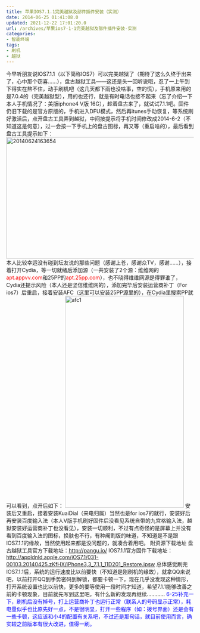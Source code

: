 ```yaml
---
title: 苹果IOS7.1.1完美越狱及部件插件安装（实测）
date: 2014-06-25 01:41:08.0
updated: 2021-12-22 17:01:20.0
url: /archives/苹果ios7-1-1完美越狱及部件插件安装-实测
categories: 
- 智能终端
tags: 
- 刷机
- 越狱
---
```


今早听朋友说IOS7.1.1（以下简称IOS7）可以完美越狱了（期待了这么久终于出来了，心中那个窃喜……），盘古越狱工具——这还是头一回听说哦，忍了一上午到下得实在熬不住，动手刷机吧（这几天都下雨也没啥事，空的慌），手机原来用的是7.0.4的（完美越狱型），用的也还行，就是有时电话也接不起来（忘了介绍一下本人手机情况了：美版iphone4 V版 16G），趁着盘古来了，就试试7.1.1吧。固件仍旧下载的是官方原版的，手机进入DFU模式，然后再itunes手动恢复，等系统刷好激活后，点开盘古工具弄到越狱，中间按提示将手机时间修改成2014-6-2（不知道这是何意），过一会按一下手机上的盘古图标，再又等（重启啥的），最后看到盘古工具提示如下：
<a href="http://uu126.cn/wp-content/uploads/2014/06/20140624163654.jpg"><img class="alignnone wp-image-692 size-full" src="http://uu126.cn/wp-content/uploads/2014/06/20140624163654.jpg" alt="20140624163654" width="528" height="326" /></a>
本人比较幸运没有碰到坛友说的那些问题（感谢上苍，感谢众TV，感谢……），接着打开Cydia，等一切就绪后添加源（一共安装了2个源：维维网的<span style="color: #ff0000;">apt.appvv.com</span>和25PP的<span style="color: #ff0000;">apt.25pp.com</span>），也不晓得维维网源是得罪谁了，Cydia还提示风险（本人还是坚信维维网的），添加完毕后安装运营商补丁（For ios7）后重启，接着安装AFC（这里可以安装25PP源里的），在Cydia里搜索PP就可以看到，点开后如下：
<a href="http://uu126.cn/wp-content/uploads/2014/06/afc1.png"><img class="alignnone wp-image-693 size-full" src="http://uu126.cn/wp-content/uploads/2014/06/afc1.png" alt="afc1" width="319" height="568" /></a>
安装后又重启，接着安装KuaiDial（来电归属）当然也是for ios7的就行，安装好后再安装百度输入法（本人V版手机刷好固件后没看见系统自带的九宫格输入法，越狱安装好运营商补丁也没看见），安装一切顺利，不过有点奇怪的是屏幕上并没有看到百度输入法的图标，换肤也不行，有种阉割版的味道，不知道是不是跟 IOS7.1.1的缘故，当然使用起来都是没问题的，就凑合着用吧。
附资源下载地址
盘古越狱工具官方下载地址：<a href="http://pangu.io/">http://pangu.io/</a>
IOS7.1.1官方固件下载地址：
<a href="http://appldnld.apple.com/iOS7.1/031-00103.20140425.zKfHX/iPhone3,3_7.1.1_11D201_Restore.ipsw">http://appldnld.apple.com/iOS7.1/031-00103.20140425.zKfHX/iPhone3,3_7.1.1_11D201_Restore.ipsw</a>
总体感觉刷完IOS7.1.1后，系统的运行速度比以前要快（不知道是刚刷机的缘故），就拿QQ来说吧，以前打开QQ到手势密码到解锁，都要卡顿一下，现在几乎没发现这种情形，打开系统设置也比以前快，更多的要等使用一段时间才知道，希望7.1.1能够改善之前的卡顿现象，目前就先写到这里吧，有什么新的发现再继续…………
<span style="color: #0000ff;">6-25补充一下，刷机后没有掉号，打上运营商补丁也运行正常（联系人的号码显示正常），耗电量似乎也比原先好一点，不是很明显，打开一些程序（如：拨号界面）还是会有一些卡顿，这应该和小4的配置有关系吧，不过还是那句话，就目前使用而言，确实较之前版本有很大改进，值得一刷。</span>
&nbsp;